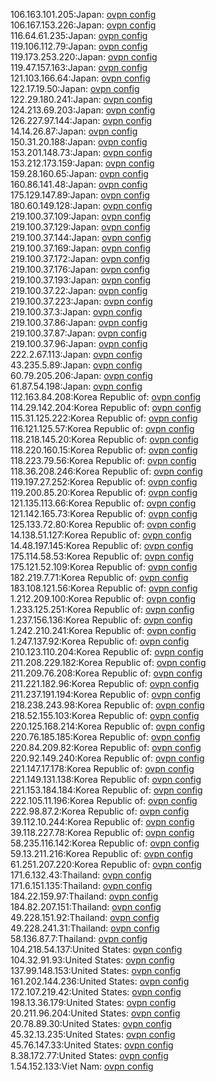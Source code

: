 106.163.101.205:Japan: [ovpn config](vpn/106_163_101_205.ovpn)  
106.167.153.226:Japan: [ovpn config](vpn/106_167_153_226.ovpn)  
116.64.61.235:Japan: [ovpn config](vpn/116_64_61_235.ovpn)  
119.106.112.79:Japan: [ovpn config](vpn/119_106_112_79.ovpn)  
119.173.253.220:Japan: [ovpn config](vpn/119_173_253_220.ovpn)  
119.47.157.163:Japan: [ovpn config](vpn/119_47_157_163.ovpn)  
121.103.166.64:Japan: [ovpn config](vpn/121_103_166_64.ovpn)  
122.17.19.50:Japan: [ovpn config](vpn/122_17_19_50.ovpn)  
122.29.180.241:Japan: [ovpn config](vpn/122_29_180_241.ovpn)  
124.213.69.203:Japan: [ovpn config](vpn/124_213_69_203.ovpn)  
126.227.97.144:Japan: [ovpn config](vpn/126_227_97_144.ovpn)  
14.14.26.87:Japan: [ovpn config](vpn/14_14_26_87.ovpn)  
150.31.20.188:Japan: [ovpn config](vpn/150_31_20_188.ovpn)  
153.201.148.73:Japan: [ovpn config](vpn/153_201_148_73.ovpn)  
153.212.173.159:Japan: [ovpn config](vpn/153_212_173_159.ovpn)  
159.28.160.65:Japan: [ovpn config](vpn/159_28_160_65.ovpn)  
160.86.141.48:Japan: [ovpn config](vpn/160_86_141_48.ovpn)  
175.129.147.89:Japan: [ovpn config](vpn/175_129_147_89.ovpn)  
180.60.149.128:Japan: [ovpn config](vpn/180_60_149_128.ovpn)  
219.100.37.109:Japan: [ovpn config](vpn/219_100_37_109.ovpn)  
219.100.37.129:Japan: [ovpn config](vpn/219_100_37_129.ovpn)  
219.100.37.144:Japan: [ovpn config](vpn/219_100_37_144.ovpn)  
219.100.37.169:Japan: [ovpn config](vpn/219_100_37_169.ovpn)  
219.100.37.172:Japan: [ovpn config](vpn/219_100_37_172.ovpn)  
219.100.37.176:Japan: [ovpn config](vpn/219_100_37_176.ovpn)  
219.100.37.193:Japan: [ovpn config](vpn/219_100_37_193.ovpn)  
219.100.37.22:Japan: [ovpn config](vpn/219_100_37_22.ovpn)  
219.100.37.223:Japan: [ovpn config](vpn/219_100_37_223.ovpn)  
219.100.37.3:Japan: [ovpn config](vpn/219_100_37_3.ovpn)  
219.100.37.86:Japan: [ovpn config](vpn/219_100_37_86.ovpn)  
219.100.37.87:Japan: [ovpn config](vpn/219_100_37_87.ovpn)  
219.100.37.96:Japan: [ovpn config](vpn/219_100_37_96.ovpn)  
222.2.67.113:Japan: [ovpn config](vpn/222_2_67_113.ovpn)  
43.235.5.89:Japan: [ovpn config](vpn/43_235_5_89.ovpn)  
60.79.205.206:Japan: [ovpn config](vpn/60_79_205_206.ovpn)  
61.87.54.198:Japan: [ovpn config](vpn/61_87_54_198.ovpn)  
112.163.84.208:Korea Republic of: [ovpn config](vpn/112_163_84_208.ovpn)  
114.29.142.204:Korea Republic of: [ovpn config](vpn/114_29_142_204.ovpn)  
115.31.125.222:Korea Republic of: [ovpn config](vpn/115_31_125_222.ovpn)  
116.121.125.57:Korea Republic of: [ovpn config](vpn/116_121_125_57.ovpn)  
118.218.145.20:Korea Republic of: [ovpn config](vpn/118_218_145_20.ovpn)  
118.220.160.15:Korea Republic of: [ovpn config](vpn/118_220_160_15.ovpn)  
118.223.79.56:Korea Republic of: [ovpn config](vpn/118_223_79_56.ovpn)  
118.36.208.246:Korea Republic of: [ovpn config](vpn/118_36_208_246.ovpn)  
119.197.27.252:Korea Republic of: [ovpn config](vpn/119_197_27_252.ovpn)  
119.200.85.20:Korea Republic of: [ovpn config](vpn/119_200_85_20.ovpn)  
121.135.113.66:Korea Republic of: [ovpn config](vpn/121_135_113_66.ovpn)  
121.142.165.73:Korea Republic of: [ovpn config](vpn/121_142_165_73.ovpn)  
125.133.72.80:Korea Republic of: [ovpn config](vpn/125_133_72_80.ovpn)  
14.138.51.127:Korea Republic of: [ovpn config](vpn/14_138_51_127.ovpn)  
14.48.197.145:Korea Republic of: [ovpn config](vpn/14_48_197_145.ovpn)  
175.114.58.53:Korea Republic of: [ovpn config](vpn/175_114_58_53.ovpn)  
175.121.52.109:Korea Republic of: [ovpn config](vpn/175_121_52_109.ovpn)  
182.219.7.71:Korea Republic of: [ovpn config](vpn/182_219_7_71.ovpn)  
183.108.121.56:Korea Republic of: [ovpn config](vpn/183_108_121_56.ovpn)  
1.212.209.100:Korea Republic of: [ovpn config](vpn/1_212_209_100.ovpn)  
1.233.125.251:Korea Republic of: [ovpn config](vpn/1_233_125_251.ovpn)  
1.237.156.136:Korea Republic of: [ovpn config](vpn/1_237_156_136.ovpn)  
1.242.210.241:Korea Republic of: [ovpn config](vpn/1_242_210_241.ovpn)  
1.247.137.92:Korea Republic of: [ovpn config](vpn/1_247_137_92.ovpn)  
210.123.110.204:Korea Republic of: [ovpn config](vpn/210_123_110_204.ovpn)  
211.208.229.182:Korea Republic of: [ovpn config](vpn/211_208_229_182.ovpn)  
211.209.76.208:Korea Republic of: [ovpn config](vpn/211_209_76_208.ovpn)  
211.221.182.96:Korea Republic of: [ovpn config](vpn/211_221_182_96.ovpn)  
211.237.191.194:Korea Republic of: [ovpn config](vpn/211_237_191_194.ovpn)  
218.238.243.98:Korea Republic of: [ovpn config](vpn/218_238_243_98.ovpn)  
218.52.155.103:Korea Republic of: [ovpn config](vpn/218_52_155_103.ovpn)  
220.125.168.214:Korea Republic of: [ovpn config](vpn/220_125_168_214.ovpn)  
220.76.185.185:Korea Republic of: [ovpn config](vpn/220_76_185_185.ovpn)  
220.84.209.82:Korea Republic of: [ovpn config](vpn/220_84_209_82.ovpn)  
220.92.149.240:Korea Republic of: [ovpn config](vpn/220_92_149_240.ovpn)  
221.147.17.178:Korea Republic of: [ovpn config](vpn/221_147_17_178.ovpn)  
221.149.131.138:Korea Republic of: [ovpn config](vpn/221_149_131_138.ovpn)  
221.153.184.184:Korea Republic of: [ovpn config](vpn/221_153_184_184.ovpn)  
222.105.11.196:Korea Republic of: [ovpn config](vpn/222_105_11_196.ovpn)  
222.98.87.2:Korea Republic of: [ovpn config](vpn/222_98_87_2.ovpn)  
39.112.10.244:Korea Republic of: [ovpn config](vpn/39_112_10_244.ovpn)  
39.118.227.78:Korea Republic of: [ovpn config](vpn/39_118_227_78.ovpn)  
58.235.116.142:Korea Republic of: [ovpn config](vpn/58_235_116_142.ovpn)  
59.13.211.216:Korea Republic of: [ovpn config](vpn/59_13_211_216.ovpn)  
61.251.207.220:Korea Republic of: [ovpn config](vpn/61_251_207_220.ovpn)  
171.6.132.43:Thailand: [ovpn config](vpn/171_6_132_43.ovpn)  
171.6.151.135:Thailand: [ovpn config](vpn/171_6_151_135.ovpn)  
184.22.159.97:Thailand: [ovpn config](vpn/184_22_159_97.ovpn)  
184.82.207.151:Thailand: [ovpn config](vpn/184_82_207_151.ovpn)  
49.228.151.92:Thailand: [ovpn config](vpn/49_228_151_92.ovpn)  
49.228.241.31:Thailand: [ovpn config](vpn/49_228_241_31.ovpn)  
58.136.87.7:Thailand: [ovpn config](vpn/58_136_87_7.ovpn)  
104.218.54.137:United States: [ovpn config](vpn/104_218_54_137.ovpn)  
104.32.91.93:United States: [ovpn config](vpn/104_32_91_93.ovpn)  
137.99.148.153:United States: [ovpn config](vpn/137_99_148_153.ovpn)  
161.202.144.236:United States: [ovpn config](vpn/161_202_144_236.ovpn)  
172.107.219.42:United States: [ovpn config](vpn/172_107_219_42.ovpn)  
198.13.36.179:United States: [ovpn config](vpn/198_13_36_179.ovpn)  
20.211.96.204:United States: [ovpn config](vpn/20_211_96_204.ovpn)  
20.78.89.30:United States: [ovpn config](vpn/20_78_89_30.ovpn)  
45.32.13.235:United States: [ovpn config](vpn/45_32_13_235.ovpn)  
45.76.147.33:United States: [ovpn config](vpn/45_76_147_33.ovpn)  
8.38.172.77:United States: [ovpn config](vpn/8_38_172_77.ovpn)  
1.54.152.133:Viet Nam: [ovpn config](vpn/1_54_152_133.ovpn)  
